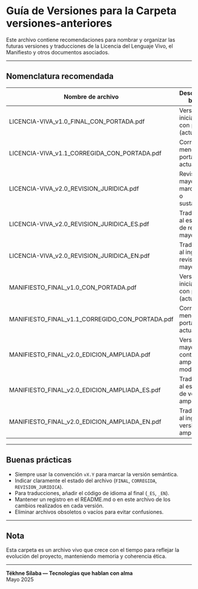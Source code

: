 # Guía de Versiones para la Carpeta versiones-anteriores

Este archivo contiene recomendaciones para nombrar y organizar las futuras versiones y traducciones de la Licencia del Lenguaje Vivo, el Manifiesto y otros documentos asociados.

---

## Nomenclatura recomendada

| Nombre de archivo                                   | Descripción breve                                       |
|----------------------------------------------------|--------------------------------------------------------|
| LICENCIA-VIVA_v1.0_FINAL_CON_PORTADA.pdf           | Versión inicial oficial con portada (actual).          |
| LICENCIA-VIVA_v1.1_CORREGIDA_CON_PORTADA.pdf       | Corrección menor con portada actualizada.              |
| LICENCIA-VIVA_v2.0_REVISION_JURIDICA.pdf           | Revisión mayor para marco legal o sustancial.          |
| LICENCIA-VIVA_v2.0_REVISION_JURIDICA_ES.pdf        | Traducción al español de revisión mayor.                |
| LICENCIA-VIVA_v2.0_REVISION_JURIDICA_EN.pdf        | Traducción al inglés de revisión mayor.                 |
| MANIFIESTO_FINAL_v1.0_CON_PORTADA.pdf               | Versión inicial oficial con portada (actual).          |
| MANIFIESTO_FINAL_v1.1_CORREGIDO_CON_PORTADA.pdf     | Corrección menor con portada actualizada.              |
| MANIFIESTO_FINAL_v2.0_EDICION_AMPLIADA.pdf          | Versión mayor con contenido ampliado o modificado.     |
| MANIFIESTO_FINAL_v2.0_EDICION_AMPLIADA_ES.pdf       | Traducción al español de versión ampliada.              |
| MANIFIESTO_FINAL_v2.0_EDICION_AMPLIADA_EN.pdf       | Traducción al inglés de versión ampliada.               |

---

## Buenas prácticas

- Siempre usar la convención `vX.Y` para marcar la versión semántica.
- Indicar claramente el estado del archivo (`FINAL`, `CORREGIDA`, `REVISION_JURIDICA`).
- Para traducciones, añadir el código de idioma al final (`_ES`, `_EN`).
- Mantener un registro en el README.md o en este archivo de los cambios realizados en cada versión.
- Eliminar archivos obsoletos o vacíos para evitar confusiones.

---

## Nota

Esta carpeta es un archivo vivo que crece con el tiempo para reflejar la evolución del proyecto, manteniendo memoria y coherencia ética.

---

**Tékhne Sílaba — Tecnologías que hablan con alma**  
Mayo 2025
